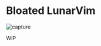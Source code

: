 # Bloated LunarVim

![capture](https://user-images.githubusercontent.com/49778014/166152795-9aa58403-247c-4099-8ae6-6b229e68599f.png)

WIP
